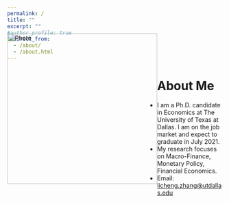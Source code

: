 ```yaml
---
permalink: /
title: ""
excerpt: ""
#author_profile: true
redirect_from: 
  - /about/
  - /about.html
---
```


<div style= "float:left;position: relative; top: -80px;">
  <img src="https://lichengzh.github.io/files/IMG_3759.JPG?raw=true" alt="Photo" style="width: 350px;"/> 
</div>


# About Me
* I am a Ph.D. candidate in Economics at The University of Texas at Dallas. I am on the job market and expect to graduate in July 2021. 
* My research focuses on Macro-Finance, Monetary Policy, Financial Economics.
* Email: [licheng.zhang@utdallas.edu](mailto:licheng.zhang@utdallas.edu) 

